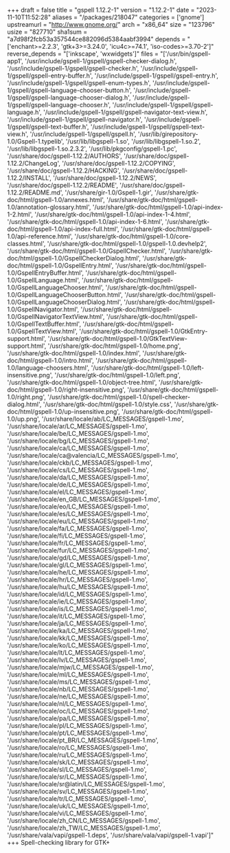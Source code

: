 +++
draft = false
title = "gspell 1.12.2-1"
version = "1.12.2-1"
date = "2023-11-10T11:52:28"
aliases = "/packages/218047"
categories = ['gnome']
upstreamurl = "http://www.gnome.org/"
arch = "x86_64"
size = "123796"
usize = "827710"
sha1sum = "a7d98f2fcb53a357544ce882096d5384aabf3994"
depends = "['enchant>=2.2.3', 'gtk+3>=3.24.0', 'icu4c>=74.1', 'iso-codes>=3.70-2']"
reverse_depends = "['inkscape', 'wxwidgets']"
files = "['/usr/bin/gspell-app1', '/usr/include/gspell-1/gspell/gspell-checker-dialog.h', '/usr/include/gspell-1/gspell/gspell-checker.h', '/usr/include/gspell-1/gspell/gspell-entry-buffer.h', '/usr/include/gspell-1/gspell/gspell-entry.h', '/usr/include/gspell-1/gspell/gspell-enum-types.h', '/usr/include/gspell-1/gspell/gspell-language-chooser-button.h', '/usr/include/gspell-1/gspell/gspell-language-chooser-dialog.h', '/usr/include/gspell-1/gspell/gspell-language-chooser.h', '/usr/include/gspell-1/gspell/gspell-language.h', '/usr/include/gspell-1/gspell/gspell-navigator-text-view.h', '/usr/include/gspell-1/gspell/gspell-navigator.h', '/usr/include/gspell-1/gspell/gspell-text-buffer.h', '/usr/include/gspell-1/gspell/gspell-text-view.h', '/usr/include/gspell-1/gspell/gspell.h', '/usr/lib/girepository-1.0/Gspell-1.typelib', '/usr/lib/libgspell-1.so', '/usr/lib/libgspell-1.so.2', '/usr/lib/libgspell-1.so.2.3.2', '/usr/lib/pkgconfig/gspell-1.pc', '/usr/share/doc/gspell-1.12.2/AUTHORS', '/usr/share/doc/gspell-1.12.2/ChangeLog', '/usr/share/doc/gspell-1.12.2/COPYING', '/usr/share/doc/gspell-1.12.2/HACKING', '/usr/share/doc/gspell-1.12.2/INSTALL', '/usr/share/doc/gspell-1.12.2/NEWS', '/usr/share/doc/gspell-1.12.2/README', '/usr/share/doc/gspell-1.12.2/README.md', '/usr/share/gir-1.0/Gspell-1.gir', '/usr/share/gtk-doc/html/gspell-1.0/annexes.html', '/usr/share/gtk-doc/html/gspell-1.0/annotation-glossary.html', '/usr/share/gtk-doc/html/gspell-1.0/api-index-1-2.html', '/usr/share/gtk-doc/html/gspell-1.0/api-index-1-4.html', '/usr/share/gtk-doc/html/gspell-1.0/api-index-1-6.html', '/usr/share/gtk-doc/html/gspell-1.0/api-index-full.html', '/usr/share/gtk-doc/html/gspell-1.0/api-reference.html', '/usr/share/gtk-doc/html/gspell-1.0/core-classes.html', '/usr/share/gtk-doc/html/gspell-1.0/gspell-1.0.devhelp2', '/usr/share/gtk-doc/html/gspell-1.0/GspellChecker.html', '/usr/share/gtk-doc/html/gspell-1.0/GspellCheckerDialog.html', '/usr/share/gtk-doc/html/gspell-1.0/GspellEntry.html', '/usr/share/gtk-doc/html/gspell-1.0/GspellEntryBuffer.html', '/usr/share/gtk-doc/html/gspell-1.0/GspellLanguage.html', '/usr/share/gtk-doc/html/gspell-1.0/GspellLanguageChooser.html', '/usr/share/gtk-doc/html/gspell-1.0/GspellLanguageChooserButton.html', '/usr/share/gtk-doc/html/gspell-1.0/GspellLanguageChooserDialog.html', '/usr/share/gtk-doc/html/gspell-1.0/GspellNavigator.html', '/usr/share/gtk-doc/html/gspell-1.0/GspellNavigatorTextView.html', '/usr/share/gtk-doc/html/gspell-1.0/GspellTextBuffer.html', '/usr/share/gtk-doc/html/gspell-1.0/GspellTextView.html', '/usr/share/gtk-doc/html/gspell-1.0/GtkEntry-support.html', '/usr/share/gtk-doc/html/gspell-1.0/GtkTextView-support.html', '/usr/share/gtk-doc/html/gspell-1.0/home.png', '/usr/share/gtk-doc/html/gspell-1.0/index.html', '/usr/share/gtk-doc/html/gspell-1.0/intro.html', '/usr/share/gtk-doc/html/gspell-1.0/language-choosers.html', '/usr/share/gtk-doc/html/gspell-1.0/left-insensitive.png', '/usr/share/gtk-doc/html/gspell-1.0/left.png', '/usr/share/gtk-doc/html/gspell-1.0/object-tree.html', '/usr/share/gtk-doc/html/gspell-1.0/right-insensitive.png', '/usr/share/gtk-doc/html/gspell-1.0/right.png', '/usr/share/gtk-doc/html/gspell-1.0/spell-checker-dialog.html', '/usr/share/gtk-doc/html/gspell-1.0/style.css', '/usr/share/gtk-doc/html/gspell-1.0/up-insensitive.png', '/usr/share/gtk-doc/html/gspell-1.0/up.png', '/usr/share/locale/ab/LC_MESSAGES/gspell-1.mo', '/usr/share/locale/ar/LC_MESSAGES/gspell-1.mo', '/usr/share/locale/be/LC_MESSAGES/gspell-1.mo', '/usr/share/locale/bg/LC_MESSAGES/gspell-1.mo', '/usr/share/locale/ca/LC_MESSAGES/gspell-1.mo', '/usr/share/locale/ca@valencia/LC_MESSAGES/gspell-1.mo', '/usr/share/locale/ckb/LC_MESSAGES/gspell-1.mo', '/usr/share/locale/cs/LC_MESSAGES/gspell-1.mo', '/usr/share/locale/da/LC_MESSAGES/gspell-1.mo', '/usr/share/locale/de/LC_MESSAGES/gspell-1.mo', '/usr/share/locale/el/LC_MESSAGES/gspell-1.mo', '/usr/share/locale/en_GB/LC_MESSAGES/gspell-1.mo', '/usr/share/locale/eo/LC_MESSAGES/gspell-1.mo', '/usr/share/locale/es/LC_MESSAGES/gspell-1.mo', '/usr/share/locale/eu/LC_MESSAGES/gspell-1.mo', '/usr/share/locale/fa/LC_MESSAGES/gspell-1.mo', '/usr/share/locale/fi/LC_MESSAGES/gspell-1.mo', '/usr/share/locale/fr/LC_MESSAGES/gspell-1.mo', '/usr/share/locale/fur/LC_MESSAGES/gspell-1.mo', '/usr/share/locale/gd/LC_MESSAGES/gspell-1.mo', '/usr/share/locale/gl/LC_MESSAGES/gspell-1.mo', '/usr/share/locale/he/LC_MESSAGES/gspell-1.mo', '/usr/share/locale/hr/LC_MESSAGES/gspell-1.mo', '/usr/share/locale/hu/LC_MESSAGES/gspell-1.mo', '/usr/share/locale/id/LC_MESSAGES/gspell-1.mo', '/usr/share/locale/ie/LC_MESSAGES/gspell-1.mo', '/usr/share/locale/is/LC_MESSAGES/gspell-1.mo', '/usr/share/locale/it/LC_MESSAGES/gspell-1.mo', '/usr/share/locale/ja/LC_MESSAGES/gspell-1.mo', '/usr/share/locale/ka/LC_MESSAGES/gspell-1.mo', '/usr/share/locale/kk/LC_MESSAGES/gspell-1.mo', '/usr/share/locale/ko/LC_MESSAGES/gspell-1.mo', '/usr/share/locale/lt/LC_MESSAGES/gspell-1.mo', '/usr/share/locale/lv/LC_MESSAGES/gspell-1.mo', '/usr/share/locale/mjw/LC_MESSAGES/gspell-1.mo', '/usr/share/locale/ml/LC_MESSAGES/gspell-1.mo', '/usr/share/locale/ms/LC_MESSAGES/gspell-1.mo', '/usr/share/locale/nb/LC_MESSAGES/gspell-1.mo', '/usr/share/locale/ne/LC_MESSAGES/gspell-1.mo', '/usr/share/locale/nl/LC_MESSAGES/gspell-1.mo', '/usr/share/locale/oc/LC_MESSAGES/gspell-1.mo', '/usr/share/locale/pa/LC_MESSAGES/gspell-1.mo', '/usr/share/locale/pl/LC_MESSAGES/gspell-1.mo', '/usr/share/locale/pt/LC_MESSAGES/gspell-1.mo', '/usr/share/locale/pt_BR/LC_MESSAGES/gspell-1.mo', '/usr/share/locale/ro/LC_MESSAGES/gspell-1.mo', '/usr/share/locale/ru/LC_MESSAGES/gspell-1.mo', '/usr/share/locale/sk/LC_MESSAGES/gspell-1.mo', '/usr/share/locale/sl/LC_MESSAGES/gspell-1.mo', '/usr/share/locale/sr/LC_MESSAGES/gspell-1.mo', '/usr/share/locale/sr@latin/LC_MESSAGES/gspell-1.mo', '/usr/share/locale/sv/LC_MESSAGES/gspell-1.mo', '/usr/share/locale/tr/LC_MESSAGES/gspell-1.mo', '/usr/share/locale/uk/LC_MESSAGES/gspell-1.mo', '/usr/share/locale/vi/LC_MESSAGES/gspell-1.mo', '/usr/share/locale/zh_CN/LC_MESSAGES/gspell-1.mo', '/usr/share/locale/zh_TW/LC_MESSAGES/gspell-1.mo', '/usr/share/vala/vapi/gspell-1.deps', '/usr/share/vala/vapi/gspell-1.vapi']"
+++
Spell-checking library for GTK+